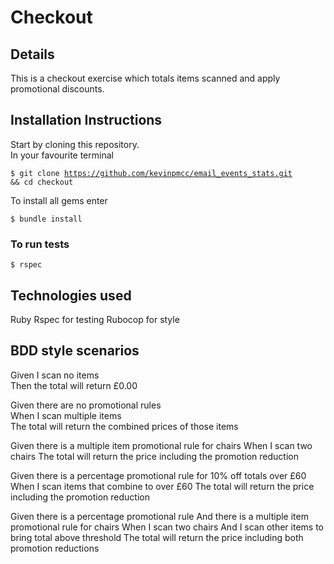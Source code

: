 # Checkout 

## Details
This is a checkout exercise which totals items scanned and apply promotional discounts.  

## Installation Instructions  
Start by cloning this repository.   
In your favourite terminal

<code>$ git clone https://github.com/kevinpmcc/email_events_stats.git && cd checkout</code>

To install all gems enter  

<code>$ bundle install</code>


### To run tests  
<code>$ rspec</code>

## Technologies used
Ruby 
Rspec for testing 
Rubocop for style  

## BDD style scenarios

Given I scan no items   
Then the total will return £0.00  

Given there are no promotional rules  
When I scan multiple items  
The total will return the combined prices of those items  

Given there is a multiple item promotional rule for chairs
When I scan two chairs
The total will return the price including the promotion reduction

Given there is a percentage promotional rule for 10% off totals over £60
When I scan items that combine to over £60
The total will return the price including the promotion reduction

Given there is a percentage promotional rule
And there is a multiple item promotional rule for chairs
When I scan two chairs
And I scan other items to bring total above threshold
The total will return the price including both promotion reductions